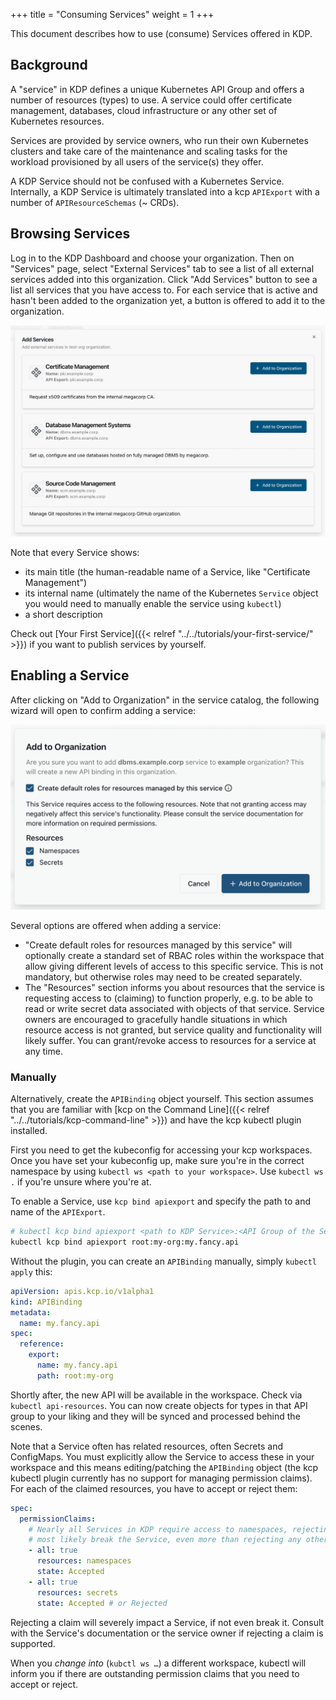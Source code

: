 +++
title = "Consuming Services"
weight = 1
+++

This document describes how to use (consume) Services offered in KDP.

## Background

A "service" in KDP defines a unique Kubernetes API Group and offers a number of resources (types) to
use. A service could offer certificate management, databases, cloud infrastructure or any other set
of Kubernetes resources.

Services are provided by service owners, who run their own Kubernetes clusters and take care of the
maintenance and scaling tasks for the workload provisioned by all users of the service(s) they
offer.

A KDP Service should not be confused with a Kubernetes Service. Internally, a KDP Service is
ultimately translated into a kcp `APIExport` with a number of `APIResourceSchemas` (~ CRDs).

## Browsing Services

Log in to the KDP Dashboard and choose your organization. Then on "Services" page, select "External Services" tab to see
a list of all external services added into this organization. Click "Add Services" button to see a list all services
that you have access to. For each service that is active and hasn't been added to the organization yet, a button is
offered to add it to the organization.

![Service Catalog Dialog](service-catalog.jpg?classes=shadow,border&height=200 "Service Catalog dialog showing all available services")

Note that every Service shows:

* its main title (the human-readable name of a Service, like "Certificate Management")
* its internal name (ultimately the name of the Kubernetes `Service` object you would need to
  manually enable the service using `kubectl`)
* a short description

Check out [Your First Service]({{< relref "../../tutorials/your-first-service/" >}}) if you want to publish services by yourself.

## Enabling a Service

After clicking on "Add to Organization" in the service catalog, the following wizard will open to confirm adding a service:

![Add Service Wizard](add-service-wizard.png?classes=shadow,border&height=200 "Wizard for adding a service to the workspace, showing options for creating default rules and resource claims")

Several options are offered when adding a service:

- "Create default roles for resources managed by this service" will optionally create a standard set of RBAC roles within the workspace that allow giving different levels of access to this specific service. This is not mandatory, but otherwise roles may need to be created separately.
- The "Resources" section informs you about resources that the service is requesting access to (claiming) to function properly, e.g. to be able to read or write secret data associated with objects of that service. Service owners are encouraged to gracefully handle situations in which resource access is not granted, but service quality and functionality will likely suffer. You can grant/revoke access to resources for a service at any time.

### Manually

Alternatively, create the `APIBinding` object yourself. This section assumes that you are familiar
with [kcp on the Command Line]({{< relref "../../tutorials/kcp-command-line" >}}) and have the kcp kubectl plugin installed.

First you need to get the kubeconfig for accessing your kcp workspaces. Once you have set your
kubeconfig up, make sure you're in the correct namespace by using
`kubectl ws <path to your workspace>`. Use `kubectl ws .` if you're unsure where you're at.

To enable a Service, use `kcp bind apiexport` and specify the path to and name of the `APIExport`.

```bash
# kubectl kcp bind apiexport <path to KDP Service>:<API Group of the Service>
kubectl kcp bind apiexport root:my-org:my.fancy.api
```

Without the plugin, you can create an `APIBinding` manually, simply `kubectl apply` this:

```yaml
apiVersion: apis.kcp.io/v1alpha1
kind: APIBinding
metadata:
  name: my.fancy.api
spec:
  reference:
    export:
      name: my.fancy.api
      path: root:my-org
```

Shortly after, the new API will be available in the workspace. Check via `kubectl api-resources`.
You can now create objects for types in that API group to your liking and they will be synced and
processed behind the scenes.

Note that a Service often has related resources, often Secrets and ConfigMaps. You must explicitly
allow the Service to access these in your workspace and this means editing/patching the `APIBinding`
object (the kcp kubectl plugin currently has no support for managing permission claims). For each of
the claimed resources, you have to accept or reject them:

```yaml
spec:
  permissionClaims:
    # Nearly all Services in KDP require access to namespaces, rejecting this will
    # most likely break the Service, even more than rejecting any other claim.
    - all: true
      resources: namespaces
      state: Accepted
    - all: true
      resources: secrets
      state: Accepted # or Rejected
```

Rejecting a claim will severely impact a Service, if not even break it. Consult with the Service's
documentation or the service owner if rejecting a claim is supported.

When you _change into_ (`kubctl ws …`) a different workspace, kubectl will inform you if there are
outstanding permission claims that you need to accept or reject.
